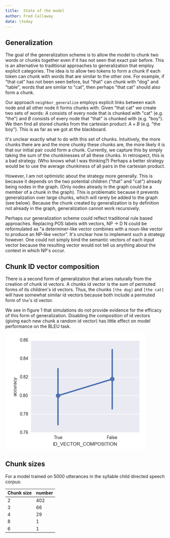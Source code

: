 ```yaml
---
title:  State of the model
author: Fred Callaway
date: \today
---
```




## Generalization

The goal of the generalization scheme is to allow the model to chunk two words or chunks together even if it has not seen that exact pair before. This is an alternative to traditional approaches to generalization that employ explicit categories. The idea is to allow two tokens to form a chunk if each token can chunk with words that are similar to the other one. For example, if "that cat" has not been seen before, but "that" can chunk with "dog" and "table", words that are similar to "cat", then perhaps "that cat" should also form a chunk.

Our approach `neighbor_generalize` employs explicit links between each node and all other node it forms chunks with. Given "that cat" we create two sets of words: $A$ consists of every node that is chunked with "cat" (e.g. "the") and $B$ consists of every node that "that" is chunked with (e.g. "boy"). We then find all stored chunks from the cartesian product: $A \times B$ (e.g. "the boy"). This is as far as we got at the blackboard.

It's unclear exactly what to do with this set of chunks. Intuitively, the more chunks there are and the more chunky these chunks are, the more likely it is that our initial pair could form a chunk. Currently, we capture this by simply taking the sum of the chunkinesses of all these chunks. In retrospect, this is a bad strategy. (Who knows what I was thinking?) Perhaps a better strategy would be to use the average chunkiness of all pairs in the cartesian product.

However, I am not optimistic about the strategy more generally. This is because it depends on the two potential children ("that" and "cat") already being nodes in the graph. (Only nodes already in the graph could be a member of a chunk in the graph). This is problematic because it prevents generalization over large chunks, which will rarely be added to the graph (see below). Because the chunk created by generalization is by definition not already in the graph, generalization cannot work recursively.

Perhaps our generalization scheme could reflect traditional rule based approaches. Replacing POS labels with vectors, NP $\rightarrow$ D N could be reformulated as "a determiner-like vector combines with a noun-like vector to produce an NP-like vector". It's unclear how to implement such a strategy however. One could not simply bind the semantic vectors of each input vector because the resulting vector would not tell us anything about the context in which NP's occur.

## Chunk ID vector composition

There is a second form of generalization that arises naturally from the creation of chunk id vectors. A chunks id vector is the sum of permuted forms of its children's id vectors. Thus, the chunks `[the dog]` and `[the cat]` will have somewhat similar id vectors because both include a permuted form of `the`'s id vector.

We see in figure 1 that simulations do not provide evidence for the efficacy of this form of generalization. Disabling the composition of id vectors (giving each new chunk a random id vector) has little effect on model performance on the BLEU task.

![BLEU performance with and without composition of id vectors. Six models were trained on 5000 utterances each, three using composed chunk id vectors and three using random chunk id vectors.](id_vector_composition.png)


## Chunk sizes

For a model trained on 5000 utterances in the syllable child directed speech corpus:

Chunk size | number
---|------
2  |  402
3  |   66
4  |   29
8  |    1
6  |    1